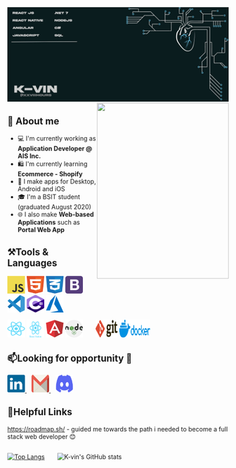 
<img src="https://raw.githubusercontent.com/xxviiihours/itsme/main/image/github-cover.jpg">



<img height="400" width="300" align="right" src="https://media.giphy.com/media/M9gbBd9nbDrOTu1Mqx/giphy.gif" />

## 📖 About me

* 💻 I'm currently working as **Application Developer @ AIS Inc.**
* 🛍️ I'm currently learning **Ecommerce - Shopify**
* 📱 I make apps for Desktop, Android and iOS
* 🎓 I'm a BSIT student (graduated August 2020)
* 🌐 I also make **Web-based Applications** such as **Portal Web App**


## ⚒️Tools & Languages

<p align="left">
  <img height="40" width="40" src="https://raw.githubusercontent.com/xxviiihours/itsme/824762c8af94cc172f17a193422a0ebc61836126/image/icons/logo-javascript.svg" />
  <img height="40" width="40" src="https://raw.githubusercontent.com/xxviiihours/itsme/824762c8af94cc172f17a193422a0ebc61836126/image/icons/html-1.svg" />
  <img height="40" width="40" src="https://raw.githubusercontent.com/xxviiihours/itsme/786b9839abebed504292f54bbd6b5b3f28d88692/image/icons/css-3.svg" />
  <img height="40" width="40" src="https://raw.githubusercontent.com/xxviiihours/itsme/824762c8af94cc172f17a193422a0ebc61836126/image/icons/bootstrap-4.svg" />
  &ensp;&ensp;&ensp;
  <img height="40" width="40" src="https://raw.githubusercontent.com/xxviiihours/itsme/200e2fb95b7a2e566afe50451576ff3ace8c8aac/image/icons/visual-studio-code-1.svg" />
  <img height="40" width="40" src="https://raw.githubusercontent.com/xxviiihours/itsme/200e2fb95b7a2e566afe50451576ff3ace8c8aac/image/icons/c--4.svg" />
  <img height="40" width="40" src="https://raw.githubusercontent.com/xxviiihours/itsme/200e2fb95b7a2e566afe50451576ff3ace8c8aac/image/icons/azure-1.svg" />
</p>
<p align="left">
  <img height="40" width="40" src="https://raw.githubusercontent.com/xxviiihours/itsme/786b9839abebed504292f54bbd6b5b3f28d88692/image/icons/react-2.svg" />
  <img height="40" width="40" src="https://raw.githubusercontent.com/xxviiihours/itsme/786b9839abebed504292f54bbd6b5b3f28d88692/image/icons/react-native-1.svg" />
  <img height="40" width="40" src="https://raw.githubusercontent.com/xxviiihours/itsme/786b9839abebed504292f54bbd6b5b3f28d88692/image/icons/angular-icon-1.svg" />
  <img height="40" width="40" src="https://raw.githubusercontent.com/xxviiihours/itsme/200e2fb95b7a2e566afe50451576ff3ace8c8aac/image/icons/nodejs-2.svg" />
  &ensp;&ensp;&ensp;
  <img height="40" width="50" src="https://raw.githubusercontent.com/xxviiihours/itsme/200e2fb95b7a2e566afe50451576ff3ace8c8aac/image/icons/git.svg" />
  <img height="40" width="70" src="https://raw.githubusercontent.com/xxviiihours/itsme/200e2fb95b7a2e566afe50451576ff3ace8c8aac/image/icons/docker-3.svg" />
</p>

## 📫Looking for opportunity 💼

<p align="left">
  <a href="https://www.linkedin.com/in/kevin-macalalag/" target="_blank">
    <img height="40" width="40"src="https://raw.githubusercontent.com/xxviiihours/itsme/817ceb6fcc58cf9337ad63b537aa7a39b3ab80b2/image/icons/linkedin-icon-2.svg" />
  </a>
  &ensp;
  <a href="mailto:kvnmacalalag@gmail.com">
    <img height="40" width="40" src="https://raw.githubusercontent.com/xxviiihours/itsme/817ceb6fcc58cf9337ad63b537aa7a39b3ab80b2/image/icons/gmail-icon.svg" />
  </a>
  &ensp;
  <a href="https://discord.com/channels/@me" target="_blank">
    <img height="40" width="40"src="https://raw.githubusercontent.com/xxviiihours/itsme/817ceb6fcc58cf9337ad63b537aa7a39b3ab80b2/image/icons/discord-6.svg" />
  </a>
</p>


## 📝Helpful Links

https://roadmap.sh/ - guided me towards the path i needed to become a full stack web developer 😊
&nbsp;&nbsp;

##

[![Top Langs](https://github-readme-stats.vercel.app/api/top-langs/?username=xxviiihours&show_icons=true&locale=en&layout=compact)](https://github.com/xxviiihours/itsme)
&ensp;&ensp;&ensp;
![K-vin's GitHub stats](https://github-readme-stats.vercel.app/api?username=xxviiihours&show_icons=true&theme=dark)


